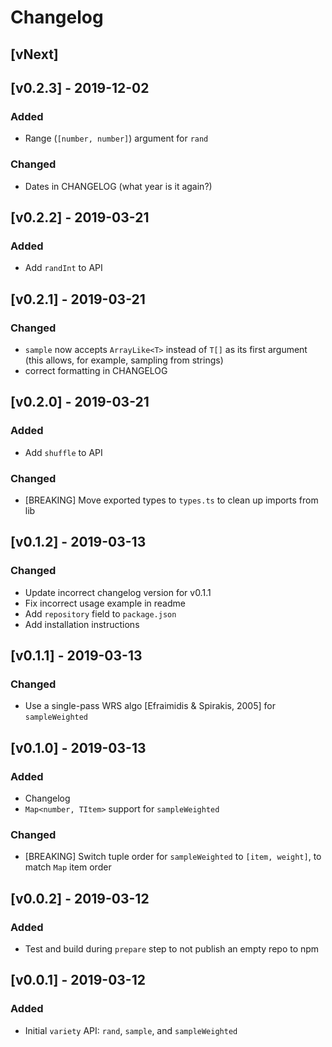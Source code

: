 # Changelog

## [vNext]

## [v0.2.3] - 2019-12-02

### Added

- Range (`[number, number]`) argument for `rand`

### Changed

- Dates in CHANGELOG (what year is it again?)

## [v0.2.2] - 2019-03-21

### Added

- Add `randInt` to API

## [v0.2.1] - 2019-03-21

### Changed

- `sample` now accepts `ArrayLike<T>` instead of `T[]` as its first argument (this allows, for example, sampling from strings)
- correct formatting in CHANGELOG

## [v0.2.0] - 2019-03-21

### Added

- Add `shuffle` to API

### Changed

- [BREAKING] Move exported types to `types.ts` to clean up imports from lib

## [v0.1.2] - 2019-03-13

### Changed

- Update incorrect changelog version for v0.1.1
- Fix incorrect usage example in readme
- Add `repository` field to `package.json`
- Add installation instructions

## [v0.1.1] - 2019-03-13

### Changed

- Use a single-pass WRS algo [Efraimidis & Spirakis, 2005] for `sampleWeighted`

## [v0.1.0] - 2019-03-13

### Added

- Changelog
- `Map<number, TItem>` support for `sampleWeighted`

### Changed

- [BREAKING] Switch tuple order for `sampleWeighted` to `[item, weight]`, to match `Map` item order

## [v0.0.2] - 2019-03-12

### Added

- Test and build during `prepare` step to not publish an empty repo to npm

## [v0.0.1] - 2019-03-12

### Added

- Initial `variety` API: `rand`, `sample`, and `sampleWeighted`
